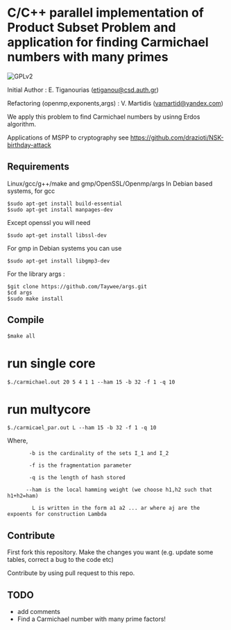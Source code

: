 #  C/C++ parallel implementation of Product Subset Problem and application for finding Carmichael numbers with many primes

![GPLv2][]

[GPLv2]: https://img.shields.io/badge/license-GPLv2-lightgrey.svg

Initial Author 						  : E. Tiganourias (etiganou@csd.auth.gr)

Refactoring (openmp,exponents,args)    : V. Martidis    (vamartid@yandex.com)

We apply this problem to find Carmichael numbers by usinng Erdos algorithm.

Applications of MSPP to cryptography see https://github.com/drazioti/NSK-birthday-attack

## Requirements
Linux/gcc/g++/make
and gmp/OpenSSL/Openmp/args
In Debian based systems, for gcc
```
$sudo apt-get install build-essential
$sudo apt-get install manpages-dev
```

Except openssl you will need
```
$sudo apt-get install libssl-dev
```

For gmp in Debian systems you can use
```
$sudo apt-get install libgmp3-dev
```

For the library args :
```
$git clone https://github.com/Taywee/args.git
$cd args
$sudo make install
```

## Compile
```
$make all
```

# run single core
```
$./carmichael.out 20 5 4 1 1 --ham 15 -b 32 -f 1 -q 10
```

# run multycore
```
$./carmicael_par.out L --ham 15 -b 32 -f 1 -q 10
```
Where,      
```
	   -b is the cardinality of the sets I_1 and I_2
	   
	   -f is the fragmentation parameter
	   
	   -q is the length of hash stored

	  --ham is the local hamming weight (we choose h1,h2 such that h1+h2=ham)

	    L is written in the form a1 a2 ... ar where aj are the expoents for construction Lambda
```

## Contribute
First fork this repository. Make the changes you want (e.g. update some tables, correct a bug to the code etc)

Contribute by using pull request to this repo. 

## TODO
- add comments
- Find a Carmichael number with many prime factors!


